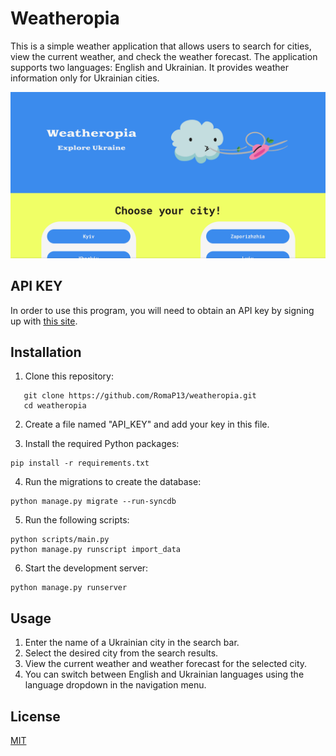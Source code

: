 # Weatheropia

This is a simple weather application that allows users to search for cities, view the current weather, and check the weather forecast. The application supports two languages: English and Ukrainian. It provides weather information only for Ukrainian cities.

![app-preview](preview.png)

## API KEY
In order to use this program, you will need to obtain an API key by signing up with [this site](https://openweathermap.org/api).

## Installation
1. Clone this repository:
```
   git clone https://github.com/RomaP13/weatheropia.git
   cd weatheropia
```

2. Create a file named "API_KEY" and add your key in this file.

3. Install the required Python packages:
```
pip install -r requirements.txt
```

4. Run the migrations to create the database:
```
python manage.py migrate --run-syncdb
```

5. Run the following scripts:
```
python scripts/main.py
python manage.py runscript import_data
```

6. Start the development server:
```
python manage.py runserver
```

## Usage
1. Enter the name of a Ukrainian city in the search bar.
2. Select the desired city from the search results.
3. View the current weather and weather forecast for the selected city.
4. You can switch between English and Ukrainian languages using the language dropdown in the navigation menu.

## License
[MIT](https://choosealicense.com/licenses/mit/)
